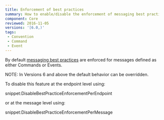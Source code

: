 ```yaml
---
title: Enforcement of best practices
summary: How to enable/disable the enforcement of messaging best practices based on Events and Commands
component: Core
reviewed: 2016-11-05
versions: '[6.0,)'
tags:
 - Convention
 - Command
 - Event
---
```


By default [messaging best practices](messages-events-commands.md) are enforced for messages defined as either Commands or Events.

NOTE: In Versions 6 and above the default behavior can be overridden.

To disable this feature at the endpoint level using:

snippet:DisableBestPracticeEnforcementPerEndpoint

or at the message level using:

snippet:DisableBestPracticeEnforcementPerMessage
